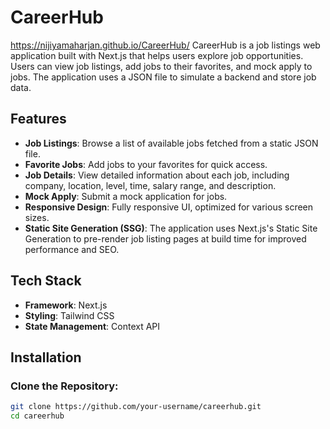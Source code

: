 # CareerHub
https://nijiyamaharjan.github.io/CareerHub/
CareerHub is a job listings web application built with Next.js that helps users explore job opportunities. Users can view job listings, add jobs to their favorites, and mock apply to jobs. The application uses a JSON file to simulate a backend and store job data.

## Features

- **Job Listings**: Browse a list of available jobs fetched from a static JSON file.
- **Favorite Jobs**: Add jobs to your favorites for quick access.
- **Job Details**: View detailed information about each job, including company, location, level, time, salary range, and description.
- **Mock Apply**: Submit a mock application for jobs.
- **Responsive Design**: Fully responsive UI, optimized for various screen sizes.
- **Static Site Generation (SSG)**: The application uses Next.js's Static Site Generation to pre-render job listing pages at build time for improved performance and SEO.

## Tech Stack

- **Framework**: Next.js
- **Styling**: Tailwind CSS
- **State Management**: Context API

## Installation

### Clone the Repository:

```bash
git clone https://github.com/your-username/careerhub.git
cd careerhub
